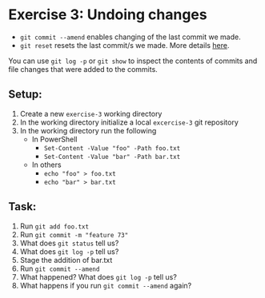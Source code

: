# Exercise 3: Undoing changes

- `git commit --amend` enables changing of the last commit we made.
- `git reset` resets the last commit/s we made. More
  details [here](https://git-scm.com/book/en/v2/Git-Tools-Reset-Demystified).

You can use `git log -p` or `git show` to inspect the contents of commits and file changes that were added to the
commits.

## Setup:

1. Create a new `exercise-3` working directory
2. In the working directory initialize a local `excercise-3` git repository
3. In the working directory run the following
   - In PowerShell 
      - `Set-Content -Value "foo" -Path foo.txt`
      - `Set-Content -Value "bar" -Path bar.txt`
   - In others
     - `echo "foo" > foo.txt`
     - `echo "bar" > bar.txt`

## Task:

1. Run `git add foo.txt`
2. Run `git commit -m "feature 73"`
3. What does `git status` tell us?
4. What does `git log -p` tell us?
5. Stage the addition of bar.txt
6. Run `git commit --amend`
7. What happened? What does `git log -p` tell us?
8. What happens if you run `git commit --amend` again?
